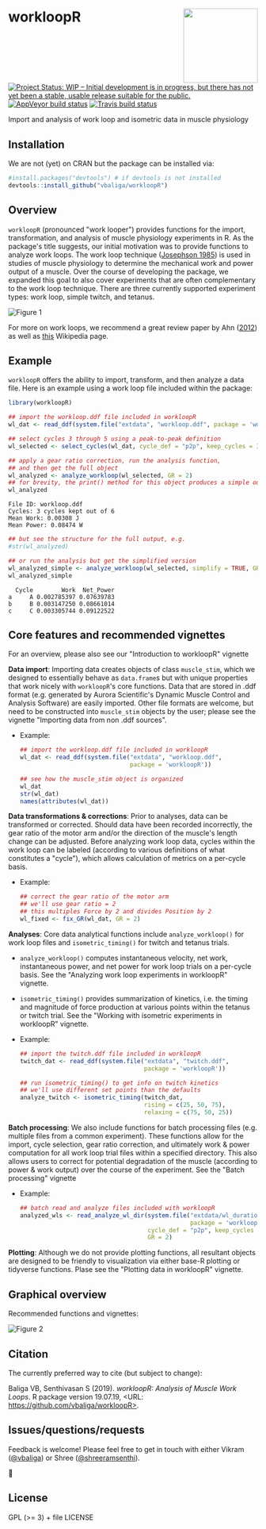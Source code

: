 workloopR <img src="images/workloopR_icon_300dpi.png" align="right" width="150px"/>
=======================================================================================

  <!-- badges: start -->
[![Project Status: WIP – Initial development is in progress, but there has not yet been a stable, usable release suitable for the public.](https://www.repostatus.org/badges/latest/wip.svg)](https://www.repostatus.org/#wip)  [![AppVeyor build status](https://ci.appveyor.com/api/projects/status/github/vbaliga/workloopR?branch=master&svg=true)](https://ci.appveyor.com/project/vbaliga/workloopR)  [![Travis build status](https://travis-ci.org/vbaliga/workloopR.svg?branch=master)](https://travis-ci.org/vbaliga/workloopR)
  <!-- badges: end -->

Import and analysis of work loop and isometric data in muscle physiology




## Installation
We are not (yet) on CRAN but the package can be installed via:
``` r
#install.packages("devtools") # if devtools is not installed
devtools::install_github("vbaliga/workloopR")
```



## Overview

`workloopR` (pronounced "work looper") provides functions for the import, transformation, and analysis of muscle physiology experiments in R. As the package's title suggests, our initial motivation was to provide functions to analyze work loops. The work loop technique ([Josephson 1985](https://jeb.biologists.org/content/114/1/493)) is used in studies of muscle physiology to determine the mechanical work and power output of a muscle. Over the course of developing the package, we expanded this goal to also cover experiments that are often complementary to the work loop technique. There are three currently supported experiment types: work loop, simple twitch, and tetanus.

![Figure 1](/images/fig1_workloop.png)

For more on work loops, we recommend a great review paper by Ahn ([2012](https://dx.doi.org/10.1242/jeb.062752)) as well as [this](https://en.wikipedia.org/wiki/Work_loop) Wikipedia page.



## Example

`workloopR` offers the ability to import, transform, and then analyze a data file. Here is an example using a work loop file included within the package:

```r
library(workloopR)

## import the workloop.ddf file included in workloopR
wl_dat <- read_ddf(system.file("extdata", "workloop.ddf", package = 'workloopR'))

## select cycles 3 through 5 using a peak-to-peak definition
wl_selected <- select_cycles(wl_dat, cycle_def = "p2p", keep_cycles = 3:5)

## apply a gear ratio correction, run the analysis function, 
## and then get the full object
wl_analyzed <- analyze_workloop(wl_selected, GR = 2)
## for brevity, the print() method for this object produces a simple output
wl_analyzed
```
	File ID: workloop.ddf
	Cycles: 3 cycles kept out of 6
	Mean Work: 0.00308 J
	Mean Power: 0.08474 W
```r
## but see the structure for the full output, e.g.
#str(wl_analyzed)

## or run the analysis but get the simplified version
wl_analyzed_simple <- analyze_workloop(wl_selected, simplify = TRUE, GR = 2)
wl_analyzed_simple
```
	  Cycle        Work  Net_Power
	a     A 0.002785397 0.07639783
	b     B 0.003147250 0.08661014
	c     C 0.003305744 0.09122522



## Core features and recommended vignettes

For an overview, please also see our "Introduction to workloopR" vignette

**Data import**: Importing data creates objects of class `muscle_stim`, which we designed to essentially behave as `data.frame`s but with unique properties that work nicely with ``workloopR``'s core functions. Data that are stored in .ddf format (e.g. generated by Aurora Scientific's Dynamic Muscle Control and Analysis Software) are easily imported. Other file formats are welcome, but need to be constructed into `muscle_stim` objects by the user; please see the vignette "Importing data from non .ddf sources".

- Example:

  ```R
  ## import the workloop.ddf file included in workloopR
  wl_dat <- read_ddf(system.file("extdata", "workloop.ddf", 
                                 package = 'workloopR'))
  
  ## see how the muscle_stim object is organized
  wl_dat
  str(wl_dat)
  names(attributes(wl_dat))
  ```

  

**Data transformations & corrections**: Prior to analyses, data can be transformed or corrected. Should data have been recorded incorrectly, the gear ratio of the motor arm and/or the direction of the muscle's length change can be adjusted. Before analyzing work loop data, cycles within the work loop can be labeled (according to various definitions of what constitutes a "cycle"), which allows calculation of metrics on a per-cycle basis.

- Example:

  ```R
  ## correct the gear ratio of the motor arm
  ## we'll use gear ratio = 2
  ## this multiples Force by 2 and divides Position by 2
  wl_fixed <- fix_GR(wl_dat, GR = 2)
  ```

  

**Analyses**: Core data analytical functions include ``analyze_workloop()`` for work loop files and ``isometric_timing()`` for twitch and tetanus trials.

- ``analyze_workloop()`` computes instantaneous velocity, net work, instantaneous power, and net power for work loop trials on a per-cycle basis. See the "Analyzing work loop experiments in workloopR" vignette.

- ``isometric_timing()`` provides summarization of kinetics, i.e. the timing and magnitude of force production at various points within the tetanus or twitch trial. See the "Working with isometric experiments in workloopR" vignette.

- Example:

  ```R
  ## import the twitch.ddf file included in workloopR
  twitch_dat <- read_ddf(system.file("extdata", "twitch.ddf",
                                     package = 'workloopR'))
  
  ## run isometric_timing() to get info on twitch kinetics
  ## we'll use different set points than the defaults
  analyze_twitch <- isometric_timing(twitch_dat,
                                     rising = c(25, 50, 75),
                                     relaxing = c(75, 50, 25))
  ```

  

**Batch processing**: We also include functions for batch processing files (e.g. multiple files from a common experiment). These functions allow for the import, cycle selection, gear ratio correction, and ultimately work & power computation for all work loop trial files within a specified directory.  This also allows users to correct for potential degradation of the muscle (according to power & work output) over the course of the experiment. See the "Batch processing" vignette

- Example: 

  ```R
  ## batch read and analyze files included with workloopR
  analyzed_wls <- read_analyze_wl_dir(system.file("extdata/wl_duration_trials",
                                                  package = 'workloopR'),
                                      cycle_def = "p2p", keep_cycles = 2:4,
                                      GR = 2)
  ```




**Plotting**: Although we do not provide plotting functions, all resultant objects are designed to be friendly to visualization via either base-R plotting or tidyverse functions. Plase see the "Plotting data in workloopR" vignette.



## Graphical overview

Recommended functions and vignettes:

![Figure 2](/images/fig2_flowchart.png)



## Citation

The currently preferred way to cite (but subject to change):

Baliga VB, Senthivasan S (2019). _workloopR: Analysis of Muscle Work Loops_. R package version
19.07.19, <URL: https://github.com/vbaliga/workloopR>.



## Issues/questions/requests

Feedback is welcome! Please feel free to get in touch with either Vikram ([@vbaliga](https://github.com/vbaliga)) or Shree ([@shreeramsenthi](https://github.com/shreeramsenthi)).

🐢



## License

GPL (>= 3) + file LICENSE
